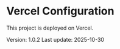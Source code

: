# Vercel Configuration

This project is deployed on Vercel.

Version: 1.0.2
Last update: 2025-10-30
